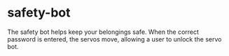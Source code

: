 # safety-bot
The safety bot helps keep your belongings safe. When the correct password is entered, the servos move, allowing a user to unlock the servo bot.
